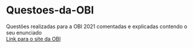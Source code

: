 # Questoes-da-OBI
Questões realizadas para a OBI 2021 comentadas e explicadas contendo o seu enunciado</br>
[Link para o site da OBI](https://olimpiada.ic.unicamp.br/)
